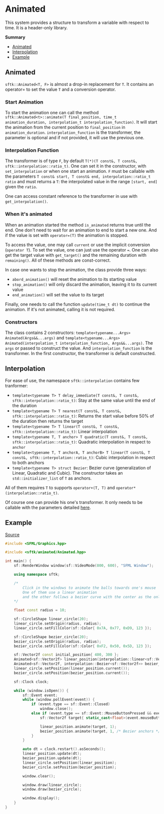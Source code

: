 # Animated

This system provides a structure to transform a variable with respect to time. It is a header-only library.

**Summary**
- [Animated](https://github.com/Hazurl/SFML-Toolkit/blob/master/doc/Animated/Animated.md#animated)
- [Interpolation](https://github.com/Hazurl/SFML-Toolkit/blob/master/doc/Animated/Animated.md#interpolation)
- [Example](https://github.com/Hazurl/SFML-Toolkit/blob/master/doc/Animated/Animated.md#example)

## Animated

`sftk::Animated<T, F>` is almost a drop-in replacement for `T`. It contains an operator= to set the value `T` and a conversion operator. 

### Start Animation

To start the animation one can call the method `sftk::Animated<t>::animate(T final_position, time_t animation_duration, interpolation_t interpolation_function)`. It will start the animation from the current position to `final_position` in `animation_duration`. `interpolation_function` is the transformer, the parameter is optional and if not provided, it will use the previous one.

### Interpolation Function

The transformer is of type `F`, by default `T(*)(T const&, T const&, sftk::interpolation::ratio_t)`. One can set it in the constructor, with `set_interpolation` or when one start an animation. `F` must be callable with the parameters `T const& start, T const& end, interpolation::ratio_t ratio` and must returns a `T`: the interpolated value in the range `[start, end]` given the `ratio`. 

One can access constant reference to the transformer in use with `get_interpolation()`.

### When it's animated

When an animation started the method `is_animated` returns true until the end. One don't need to wait for an animation to end to start a new one. And if the value is set with `operator=(T)` the animation is stopped.

To access the value, one may call `current` or use the implicit conversion (`operator T`). To set the value, one can just use the operator `=`.
One can also get the target value with `get_target()` and the remaining duration with `remaining()`. All of these methods are const-correct.

In case one wants to stop the animation, the class provide three ways: 
- `abord_animation()` will reset the animation to its starting value 
- `stop_animation()` will only discard the animation, leaving it to its current value
- `end_animation()` will set the value to its target

Finally, one needs to call the function `update(time_t dt)` to continue the animation. If it's not animated, calling it is not required.  

### Constructors

The class contains 2 constructors: `template<typename...Args> Animated(Args&&...args)` and `template<typename...Args> Animated(interpolation_t interpolation_function, Args&&...args)`. The `args` or passed to construct the value. And `interpolation_function` is the transformer. In the first constructor, the transformer is default constructed.

## Interpolation

For ease of use, the namespace `sftk::interpolation` contains few tranformer:
- `template<typename T> T delay_immediate(T const&, T const&, sftk::interpolation::ratio_t)`: Stay at the same value until the end of the duration
- `template<typename T> T nearest(T const&, T const&, sftk::interpolation::ratio_t)`: Returns the start value before 50% of the duration then returns the target
- `template<typename T> T linear(T const&, T const&, sftk::interpolation::ratio_t)`: Linear interpolation
- `template<typename T, T anchor> T quadratic(T const&, T const&, sftk::interpolation::ratio_t)`: Quadratic interpolation in respect to `anchor`
- `template<typename T, T anchorA, T anchorB> T linear(T const&, T const&, sftk::interpolation::ratio_t)`: Cubic interpolation in respect to both anchors
- `template<typename T> struct Bezier`: Bezier curve (generalization of Linear, Quadratic and Cubic). The constructor takes an `std::initializer_list` of `T` as anchors.

All of them requires `T` to supports `operator+(T, T)` and `operator*(interpolation::ratio_t)`.

Of course one can provide his one's transformer. It only needs to be callable with the parameters detailed [here](https://github.com/Hazurl/SFML-Toolkit/blob/master/doc/Animated/Animated.md#interpolationfunction).

## Example

[Source](https://github.com/Hazurl/SFML-Toolkit/blob/master/src/example/animated.cpp)

```cpp
#include <SFML/Graphics.hpp>

#include <sftk/animated/Animated.hpp>

int main() {
    sf::RenderWindow window(sf::VideoMode(800, 600), "SFML Window");

    using namespace sftk;

    /*
        Click in the windows to animate the balls towards one's mouse
        One of them use a linear animation 
        and the other follows a bezier curve with the center as the only anchor
    */

    float const radius = 10;

    sf::CircleShape linear_circle(20);
    linear_circle.setOrigin(radius, radius);
    linear_circle.setFillColor(sf::Color{ 0x7A, 0x77, 0xD9, 123 });

    sf::CircleShape bezier_circle(20);
    bezier_circle.setOrigin(radius, radius);
    bezier_circle.setFillColor(sf::Color{ 0xF2, 0x50, 0x5D, 123 });

    sf::Vector2f const initial_position{ 400, 300 };
    Animated<sf::Vector2f> linear_position(interpolation::linear<sf::Vector2f>, initial_position);
    Animated<sf::Vector2f, interpolation::Bezier<sf::Vector2f>> bezier_position(initial_position);
    linear_circle.setPosition(linear_position.current());
    bezier_circle.setPosition(bezier_position.current());

    sf::Clock clock;

    while (window.isOpen()) {
        sf::Event event;
        while (window.pollEvent(event)) {
            if (event.type == sf::Event::Closed)
                window.close();
            else if (event.type == sf::Event::MouseButtonPressed && event.mouseButton.button == sf::Mouse::Left) {
                sf::Vector2f target{ static_cast<float>(event.mouseButton.x - radius), static_cast<float>(event.mouseButton.y  - radius) };

                linear_position.animate(target, 1);
                bezier_position.animate(target, 1, /* Bezier anchors */{ initial_position });
            }
        }

        auto dt = clock.restart().asSeconds();
        linear_position.update(dt);
        bezier_position.update(dt);
        linear_circle.setPosition(linear_position);
        bezier_circle.setPosition(bezier_position);

        window.clear();

        window.draw(linear_circle);
        window.draw(bezier_circle);

        window.display();
    }
}
```
